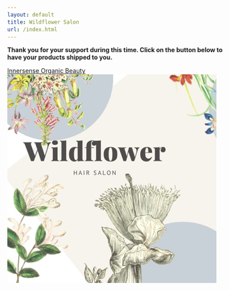 ```yaml
---
layout: default
title: Wildflower Salon
url: /index.html
---
```

<div class="row">
    <div class="col-auto bg-primary mx-auto p-4 mb-5">
        <p class="h5"><strong>Thank you for your support during this time. Click on the button below to have your products shipped to you.</strong></p>
        <div class="row">
            <div class="col-auto mx-auto">
                <a class="btn btn-dark mt-2" href="https://shareasale.com/r.cfm?b=1024874&u=2340817&m=72573&urllink=&afftrack=">Innersense Organic Beauty</a>
            </div>
        </div>
    </div>
</div>
<div class="row">
    <div class="col">
        <div class="text-center px-5">
            <img 
            style="max-height: 60vh;" 
            class="img-fluid mb-3" 
            src="assets/images/wildflower_logo.jpg" 
            alt="logo"
            >
        </div>
    </div>
</div>
<!-- <div class="row">
    <div class="col">
        <a href="http://www.qarmabuilding.com/" target="_blank">
            <h2 class="text-center text-primary my-3 text-uppercase">
                <span class="d-inline-block">Located in the </span>
                <span class="d-inline-block">Q.Arma building in </span>
                <span class="d-inline-block">Northeast Minneapolis</span>
            </h2>
        </a>
        <a href="/stylists">
            <h2 class="text-center text-primary">
                <u>Meet our Stylists</u>
            </h2>
        </a>
    </div>    
</div> -->